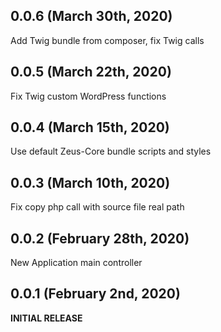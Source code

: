 ## 0.0.6 (March 30th, 2020)
Add Twig bundle from composer, fix Twig calls

## 0.0.5 (March 22th, 2020)
Fix Twig custom WordPress functions

## 0.0.4 (March 15th, 2020)
Use default Zeus-Core bundle scripts and styles

## 0.0.3 (March 10th, 2020)
Fix copy php call with source file real path

## 0.0.2 (February 28th, 2020)
New Application main controller

## 0.0.1 (February 2nd, 2020)
**INITIAL RELEASE**
